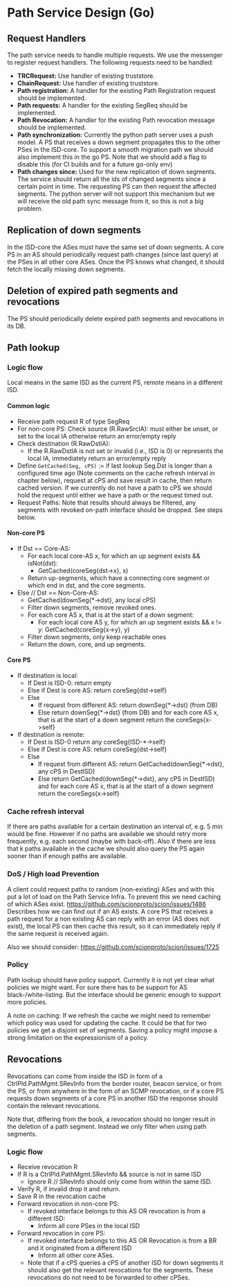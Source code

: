 # Path Service Design (Go)

## Request Handlers

The path service needs to handle multiple requests. We use the messenger to register request handlers. The following requests need to be handled:

* __TRCRequest:__ Use handler of existing truststore.
* __ChainRequest:__ Use handler of existing truststore.
* __Path registration:__ A handler for the existing Path Registration request should be implemented.
* __Path requests:__ A handler for the existing SegReq should be implemented.
* __Path Revocation:__ A handler for the existing Path revocation message should be implemented.
* __Path synchronization:__ Currently the python path server uses a push model. A PS that receives a down segment propagates this to the other PSes in the ISD-core. To support a smooth migration path we should also implement this in the go PS. Note that we should add a flag to disable this (for CI builds and for a future go-only env)
* __Path changes since:__ Used for the new replication of down segments. The service should return all the ids of changed segments since a certain point in time. The requesting PS can then request the affected segments. The python server will not support this mechanism but we will receive the old path sync message from it, so this is not a big problem.

## Replication of down segments

In the ISD-core the ASes must have the same set of down segments. A core PS in an AS should periodically request path changes (since last query) at the PSes in all other core ASes. Once the PS knows what changed, it should fetch the locally missing down segments.

## Deletion of expired path segments and revocations

The PS should periodically delete expired path segments and revocations in its DB.

## Path lookup

### Logic flow

Local means in the same ISD as the current PS, remote means in a different ISD.

#### Common logic

* Receive path request R of type SegReq
* For non-core PS: Check source (R.RawSrcIA): must either be unset, or set to the local IA otherwise return an error/empty reply
* Check destination (R.RawDstIA):
  * If the R.RawDstIA is not set or invalid (i.e., ISD is 0) or represents the local IA, immediately return an error/empty reply
* Define `GetCached(Seg, cPS)` := if last lookup Seg.Dst is longer than a configured time ago (Note comments on the cache refresh interval in chapter below), request at cPS and save result in cache, then return cached version. If we currently do not have a path to cPS we should hold the request until either we have a path or the request timed out.
* Request Paths: Note that results should always be filtered, any segments with revoked on-path interface should be dropped. See steps below.

#### Non-core PS

* If Dst == Core-AS:
  * For each local core-AS x, for which an up segment exists && isNot(dst):
    * GetCached(coreSeg{dst->x}, x)
  * Return up-segments, which have a connecting core segment or which end in dst, and the core segments.
* Else // Dst == Non-Core-AS:
  * GetCached(downSeg{*->dst}, any local cPS)
  * Filter down segments, remove revoked ones.
  * For each core AS x, that is at the start of a down segment:
    * For each local core AS y, for which an up segment exists && x != y: GetCached(coreSeg{x->y}, y)
  * Filter down segments, only keep reachable ones
  * Return the down, core, and up segments.

#### Core PS

* If destination is local:
  * If Dest is ISD-0: return empty
  * Else if Dest is core AS: return coreSeg{dst->self}
  * Else
    * If request from different AS: return downSeg{*->dst} (from DB)
    * Else return downSeg{*->dst} (from DB) and for each core AS x, that is at the start of a down segment return the coreSegs{x->self}
* If destination is remote:
  * If Dest is ISD-0 return any coreSeg{ISD-*->self}
  * Else if Dest is core AS: return coreSeg{dst->self}
  * Else
    * If request from different AS: return GetCached(downSeg{*->dst}, any cPS in DestISD)
    * Else return GetCached(downSeg{*->dst}, any cPS in DestISD) and for each core AS x, that is at the start of a down segment return the coreSegs{x->self}

### Cache refresh interval

If there are paths available for a certain destination an interval of, e.g. 5 min would be fine. However if no paths are available we should retry more frequently, e.g. each second (maybe with back-off). Also if there are less that k paths available in the cache we should also query the PS again sooner than if enough paths are available.

### DoS / High load Prevention

A client could request paths to random (non-existing) ASes and with this put a lot of load on the Path Service Infra. To prevent this we need caching of which ASes exist. https://github.com/scionproto/scion/issues/1486 Describes how we can find out if an AS exists. A core PS that receives a path request for a non existing AS can reply with an error (AS does not exist), the local PS can then cache this result, so it can immediately reply if the same request is received again.

Also we should consider: https://github.com/scionproto/scion/issues/1725

### Policy

Path lookup should have policy support. Currently it is not yet clear what policies we might want. For sure there has to be support for AS black-/white-listing. But the interface should be generic enough to support more policies.

A note on caching:
If we refresh the cache we might need to remember which policy was used for updating the cache. It could be that for two policies we get a disjoint set of segments. Saving a policy might impose a strong limitation on the expressionism of a policy.

## Revocations

Revocations can come from inside the ISD in form of a CtrlPld.PathMgmt.SRevInfo from the border router, beacon service, or from the PS, or from anywhere in the form of an SCMP revocation, or if a core PS requests down segments of a core PS in another ISD the response should contain the relevant revocations.

Note that, differing from the book, a revocation should no longer result in the deletion of a path segment. Instead we only filter when using path segments.

### Logic flow

* Receive revocation R
* If R is a CtrlPld.PathMgmt.SRevInfo && source is not in same ISD
  * Ignore R // SRevInfo should only come from within the same ISD.
* Verify R, if invalid drop it and return.
* Save R in the revocation cache
* Forward revocation in non-core PS:
  * If revoked interface belongs to this AS OR revocation is from a different ISD:
    * Inform all core PSes in the local ISD
* Forward revocation in core PS:
  * If revoked interface belongs to this AS OR
      Revocation is from a BR and it originated from a different ISD
    * Inform all other core ASes.
  * Note that if a cPS queries a cPS of another ISD for down segments it should also get the relevant revocations for the segments. These revocations do not need to be forwarded to other cPSes.
